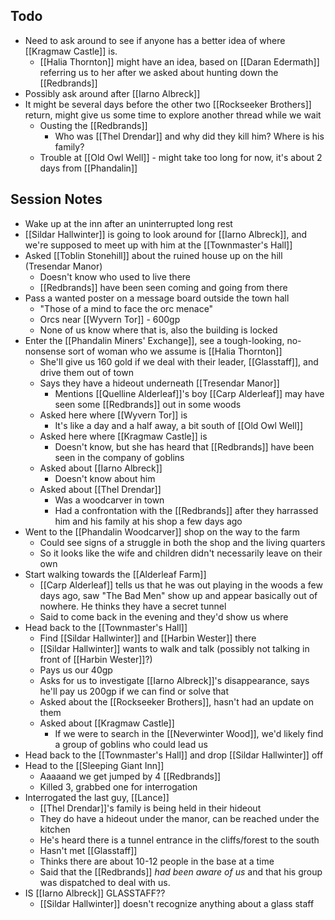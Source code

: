 ## Todo
- Need to ask around to see if anyone has a better idea of where [[Kragmaw Castle]] is.
	- [[Halia Thornton]] might have an idea, based on [[Daran Edermath]] referring us to her after we asked about hunting down the [[Redbrands]]
- Possibly ask around after [[Iarno Albreck]]
- It might be several days before the other two [[Rockseeker Brothers]] return, might give us some time to explore another thread while we wait
	- Ousting the [[Redbrands]]
		- Who was [[Thel Drendar]] and why did they kill him? Where is his family?
	- Trouble at [[Old Owl Well]] - might take too long for now, it's about 2 days from [[Phandalin]]

## Session Notes
- Wake up at the inn after an uninterrupted long rest
- [[Sildar Hallwinter]] is going to look around for [[Iarno Albreck]], and we're supposed to meet up with him at the [[Townmaster's Hall]]
- Asked [[Toblin Stonehill]] about the ruined house up on the hill (Tresendar Manor)
	- Doesn't know who used to live there
	- [[Redbrands]] have been seen coming and going from there
- Pass a wanted poster on a message board outside the town hall
	- "Those of a mind to face the orc menace"
	- Orcs near [[Wyvern Tor]] - 600gp
	- None of us know where that is, also the building is locked
- Enter the [[Phandalin Miners' Exchange]], see a tough-looking, no-nonsense sort of woman who we assume is [[Halia Thornton]]
	- She'll give us 160 gold if we deal with their leader, [[Glasstaff]], and drive them out of town
	- Says they have a hideout underneath [[Tresendar Manor]]
		- Mentions [[Quelline Alderleaf]]'s boy [[Carp Alderleaf]] may have seen some [[Redbrands]] out in some woods
	- Asked here where [[Wyvern Tor]] is
		- It's like a day and a half away, a bit south of [[Old Owl Well]]
	- Asked here where [[Kragmaw Castle]] is
		- Doesn't know, but she has heard that [[Redbrands]] have been seen in the company of goblins
	- Asked about [[Iarno Albreck]] 
		- Doesn't know about him
	- Asked about [[Thel Drendar]] 
		- Was a woodcarver in town
		- Had a confrontation with the [[Redbrands]] after they harrassed him and his family at his shop a few days ago
- Went to the [[Phandalin Woodcarver]] shop on the way to the farm
	- Could see signs of a struggle in both the shop and the living quarters
	- So it looks like the wife and children didn't necessarily leave on their own
- Start walking towards the [[Alderleaf Farm]] 
	- [[Carp Alderleaf]] tells us that he was out playing in the woods a few days ago, saw "The Bad Men" show up and appear basically out of nowhere. He thinks they have a secret tunnel
	- Said to come back in the evening and they'd show us where
- Head back to the [[Townmaster's Hall]]
	- Find [[Sildar Hallwinter]] and [[Harbin Wester]] there
	- [[Sildar Hallwinter]] wants to walk and talk (possibly not talking in front of [[Harbin Wester]]?)
	- Pays us our 40gp
	- Asks for us to investigate [[Iarno Albreck]]'s disappearance, says he'll pay us 200gp if we can find or solve that
	- Asked about the [[Rockseeker Brothers]], hasn't had an update on them
	- Asked about [[Kragmaw Castle]]
		- If we were to search in the [[Neverwinter Wood]], we'd likely find a group of goblins who could lead us
- Head back to the [[Townmaster's Hall]] and drop [[Sildar Hallwinter]] off
- Head to the [[Sleeping Giant Inn]]
	- Aaaaand we get jumped by 4 [[Redbrands]]
	- Killed 3, grabbed one for interrogation
- Interrogated the last guy, [[Lance]]
	- [[Thel Drendar]]'s family is being held in their hideout
	- They do have a hideout under the manor, can be reached under the kitchen
	- He's heard there is a tunnel entrance in the cliffs/forest to the south
	- Hasn't met [[Glasstaff]]
	- Thinks there are about 10-12 people in the base at a time
	- Said that the [[Redbrands]] _had been aware of us_ and that his group was dispatched to deal with us.
- IS [[Iarno Albreck]] GLASSTAFF??
	- [[Sildar Hallwinter]] doesn't recognize anything about a glass staff